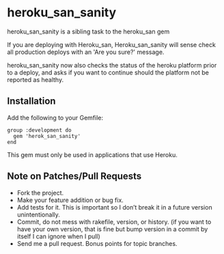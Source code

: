 heroku_san_sanity
============

heroku_san_sanity is a sibling task to the heroku_san gem

If you are deploying with Heroku_san, Heroku_san_sanity will sense check all production deploys with an 'Are you sure?' message.

heroku_san_sanity now also checks the status of the heroku platform prior to a deploy, and asks if you want to continue should the platform not be reported as healthy.

Installation
------------

Add the following to your Gemfile:

    group :development do  
      gem 'herok_san_sanity'  
    end

This gem must only be used in applications that use Heroku.

Note on Patches/Pull Requests
-----------------------------

* Fork the project.
* Make your feature addition or bug fix.
* Add tests for it. This is important so I don’t break it in a future version unintentionally.
* Commit, do not mess with rakefile, version, or history. (if you want to have your own version, that is fine but bump version in a commit by itself I can ignore when I pull)
* Send me a pull request. Bonus points for topic branches.